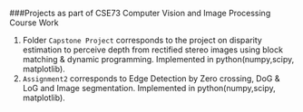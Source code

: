 
###Projects as part of CSE73 Computer Vision and Image Processing Course Work


1. Folder `Capstone Project` corresponds to the project on disparity estimation to perceive depth from rectified stereo images using block matching & dynamic programming. Implemented in python(numpy,scipy, matplotlib).
2. `Assignment2` corresponds to Edge Detection by Zero crossing, DoG & LoG and Image segmentation. Implemented in python(numpy,scipy, matplotlib).